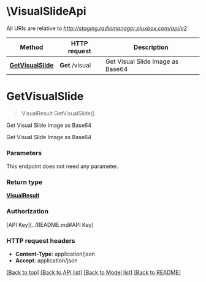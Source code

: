 # \VisualSlideApi

All URIs are relative to *http://staging.radiomanager.pluxbox.com/api/v2*

Method | HTTP request | Description
------------- | ------------- | -------------
[**GetVisualSlide**](VisualSlideApi.md#GetVisualSlide) | **Get** /visual | Get Visual Slide Image as Base64


# **GetVisualSlide**
> VisualResult GetVisualSlide()

Get Visual Slide Image as Base64

Get Visual Slide Image as Base64


### Parameters
This endpoint does not need any parameter.

### Return type

[**VisualResult**](VisualResult.md)

### Authorization

[API Key](../README.md#API Key)

### HTTP request headers

 - **Content-Type**: application/json
 - **Accept**: application/json

[[Back to top]](#) [[Back to API list]](../README.md#documentation-for-api-endpoints) [[Back to Model list]](../README.md#documentation-for-models) [[Back to README]](../README.md)

